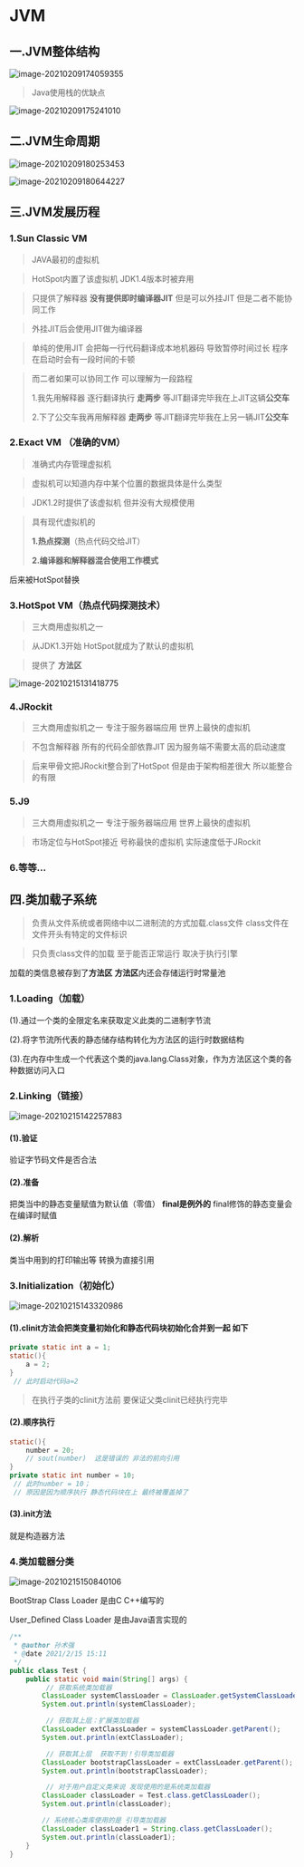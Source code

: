 # JVM

## 一.JVM整体结构

![image-20210209174059355](https://typora1-1304288279.cos.ap-beijing.myqcloud.com/image-20210209174059355.png)

> Java使用栈的优缺点

![image-20210209175241010](https://typora1-1304288279.cos.ap-beijing.myqcloud.com/image-20210209175241010.png)

## 二.JVM生命周期

![image-20210209180253453](https://typora1-1304288279.cos.ap-beijing.myqcloud.com/image-20210209180253453.png)

![image-20210209180644227](https://typora1-1304288279.cos.ap-beijing.myqcloud.com/image-20210209180644227.png) 

## 三.JVM发展历程

### 1.Sun Classic VM

> JAVA最初的虚拟机

> HotSpot内置了该虚拟机  JDK1.4版本时被弃用

> 只提供了解释器 **没有提供即时编译器JIT** 但是可以外挂JIT 但是二者不能协同工作

> 外挂JIT后会使用JIT做为编译器 

> 单纯的使用JIT  会把每一行代码翻译成本地机器码 导致暂停时间过长 程序在启动时会有一段时间的卡顿

> 而二者如果可以协同工作 可以理解为一段路程  
>
> 1.我先用解释器 逐行翻译执行 **走两步** 等JIT翻译完毕我在上JIT这辆**公交车**
>
> 2.下了公交车我再用解释器  **走两步**  等JIT翻译完毕我在上另一辆JIT**公交车**

### 2.Exact VM （准确的VM）

> 准确式内存管理虚拟机

> 虚拟机可以知道内存中某个位置的数据具体是什么类型

> JDK1.2时提供了该虚拟机 但并没有大规模使用

> 具有现代虚拟机的
>
> **1.热点探测**（热点代码交给JIT）
>
> **2.编译器和解释器混合使用工作模式**

后来被HotSpot替换

### 3.HotSpot VM（热点代码探测技术）

> 三大商用虚拟机之一

> 从JDK1.3开始 HotSpot就成为了默认的虚拟机

> 提供了 **方法区**

![image-20210215131418775](https://typora1-1304288279.cos.ap-beijing.myqcloud.com/image-20210215131418775.png)

### 4.JRockit

> 三大商用虚拟机之一 专注于服务器端应用 世界上最快的虚拟机

> 不包含解释器  所有的代码全部依靠JIT 因为服务端不需要太高的启动速度

> 后来甲骨文把JRockit整合到了HotSpot 但是由于架构相差很大 所以能整合的有限

### 5.J9

>三大商用虚拟机之一 专注于服务器端应用 世界上最快的虚拟机

> 市场定位与HotSpot接近 号称最快的虚拟机  实际速度低于JRockit

### 6.等等...

## 四.类加载子系统

> 负责从文件系统或者网络中以二进制流的方式加载.class文件 class文件在文件开头有特定的文件标识

> 只负责class文件的加载 至于能否正常运行 取决于执行引擎

加载的类信息被存到了**方法区** **方法区**内还会存储运行时常量池

### 1.Loading（加载）

(1).通过一个类的全限定名来获取定义此类的二进制字节流

(2).将字节流所代表的静态储存结构转化为方法区的运行时数据结构

(3).在内存中生成一个代表这个类的java.lang.Class对象，作为方法区这个类的各种数据访问入口

### 2.Linking（链接）

![image-20210215142257883](https://typora1-1304288279.cos.ap-beijing.myqcloud.com/image-20210215142257883.png)

#### (1).验证

验证字节码文件是否合法

#### (2).准备

把类当中的静态变量赋值为默认值（零值） **final是例外的** final修饰的静态变量会在编译时赋值

#### (2).解析

类当中用到的打印输出等 转换为直接引用

### 3.Initialization（初始化）

![image-20210215143320986](https://typora1-1304288279.cos.ap-beijing.myqcloud.com/image-20210215143320986.png)

#### (1).clinit方法会把类变量初始化和静态代码块初始化合并到一起 如下

```java
private static int a = 1;
static(){
    a = 2;
}
 // 此时启动代码a=2 
```

> 在执行子类的clinit方法前 要保证父类clinit已经执行完毕

#### (2).顺序执行

```java
static(){
    number = 20;
    // sout(number)  这是错误的 非法的前向引用
}
private static int number = 10;
 // 此时number = 10；
 // 原因是因为顺序执行 静态代码块在上 最终被覆盖掉了
```

#### (3).init方法

就是构造器方法

### 4.类加载器分类

![image-20210215150840106](JVM.assets/image-20210215150840106.png)

BootStrap Class Loader 是由C C++编写的

User_Defined Class Loader 是由Java语言实现的

```java
/**
 * @author 孙术强
 * @date 2021/2/15 15:11
 */
public class Test {
    public static void main(String[] args) {
         // 获取系统类加载器
        ClassLoader systemClassLoader = ClassLoader.getSystemClassLoader();
        System.out.println(systemClassLoader);

         // 获取其上层：扩展类加载器
        ClassLoader extClassLoader = systemClassLoader.getParent();
        System.out.println(extClassLoader);

         // 获取其上层  获取不到！引导类加载器
        ClassLoader bootstrapClassLoader = extClassLoader.getParent();
        System.out.println(bootstrapClassLoader);

         // 对于用户自定义类来说 发现使用的是系统类加载器
        ClassLoader classLoader = Test.class.getClassLoader();
        System.out.println(classLoader);

        // 系统核心类库使用的是 引导类加载器
        ClassLoader classLoader1 = String.class.getClassLoader();
        System.out.println(classLoader1);
    }
}
```

